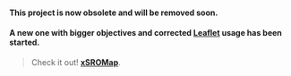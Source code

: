 #### **This project is now obsolete and will be removed soon.**

#### **A new one with bigger objectives and corrected [Leaflet](http://leafletjs.com/ "Leaflet") usage has been started.**

> Check it out! [**xSROMap**](https://github.com/JellyBitz/xSROMap "xSROMap").
